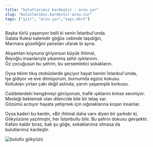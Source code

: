 ```yaml
---
title: "bulutlarımız kardeştir - arzu çur"
slug: "bulutlarimiz.kardestir-arzu.cur"
tags: ["şiir", "arzu çur","sayı:dört"]
---
```

Başka türlü yaşanıyor belli ki senin İstanbul'unda.\
Galata Kulesi kalemdir göğüs cebinde taşıdığın,\
Marmara güzelliğini yansıtan ufarak bi ayna.

Akşamları koynuna giriyorsun büyük ihtimal,\
Beyoğlu insanlarıyla yıkanmış şehir ışıklarının.\
Öz çocuğusun bu şehrin, bu sersemletici sokakların.

Oysa tıklım tıkış otobüslerde geçiyor hayat benim İstanbul'umda,\
İşe gidiyor ve eve dönüyorum, burnumda egzoz kokusu.\
Koltukları yırtan çakı değil aslında, yarım yaşamışlık korkusu.

Caddelerdeki hengâmeyi görüyorum, trafik ışıklarını kimse sevmiyor.\
Mesleği beklemek olan dilencide bile bir telaş var.\
Gözümü acıtıyor hayata yetişmek için sığınaklarına koşan insanlar.

Oysa kaderi bu kentin, «Bir ihtimal daha var» diyen bir şarkıdır ki,\
Gökyüzüne yazılmıştır, her İstanbullu bilir. Bu şehrin dokusu
gevşektir.\
Kafanı kaldır biraz, bak şu göğe, sokaklarımız olmasa da
bulutlarımız kardeştir.

![bulutlu gökyüzü](/img/ky04_31_zaferyalcinpinar.jpg)